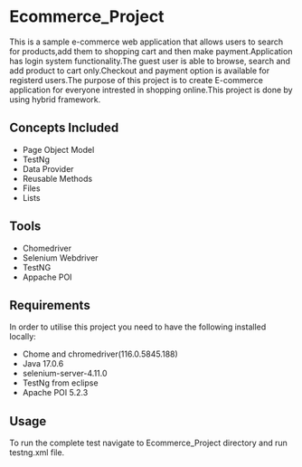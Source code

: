 # Ecommerce_Project
This is a sample e-commerce web application that allows users to search for products,add them to shopping cart and then make payment.Application has login system functionality.The guest user is able to browse, search and add product to cart only.Checkout and payment option is available for registerd users.The purpose of this project is to create E-commerce application for everyone intrested in shopping online.This project is done by using hybrid framework.

## Concepts Included
+ Page Object Model
+ TestNg
+ Data Provider
+ Reusable Methods
+ Files
+ Lists

## Tools
+ Chomedriver
+ Selenium Webdriver
+ TestNG
+ Appache POI

## Requirements
In order to utilise this project you need to have the following installed locally:

+ Chome and chromedriver(116.0.5845.188)
+ Java 17.0.6
+ selenium-server-4.11.0
+ TestNg from eclipse
+ Apache POI 5.2.3

## Usage
To run the complete test navigate to Ecommerce_Project directory and run testng.xml file.
